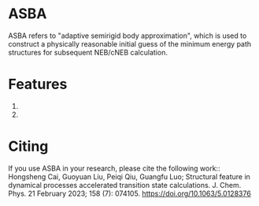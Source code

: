 ASBA
====
ASBA refers to "adaptive semirigid body approximation", which is used to construct a physically reasonable initial guess of the minimum energy path structures for subsequent NEB/cNEB calculation.

Features
========
1.
2.

Citing
======
If you use ASBA in your research, please cite the following work::
Hongsheng Cai, Guoyuan Liu, Peiqi Qiu, Guangfu Luo; Structural feature in dynamical processes accelerated transition state calculations. J. Chem. Phys. 21 February 2023; 158 (7): 074105. https://doi.org/10.1063/5.0128376
